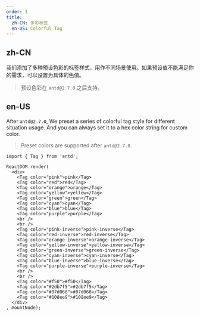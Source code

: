 ```yaml
---
order: 1
title:
  zh-CN: 多彩标签
  en-US: Colorful Tag
---
```


## zh-CN

我们添加了多种预设色彩的标签样式，用作不同场景使用。如果预设值不能满足你的需求，可以设置为具体的色值。

> 预设色彩在 `antd@2.7.0` 之后支持。

## en-US

After `antd@2.7.0`, We preset a series of colorful tag style for different situation usage.
And you can always set it to a hex color string for custom color.

> Preset colors are supported after `antd@2.7.0`.

````__react
import { Tag } from 'antd';

ReactDOM.render(
  <div>
    <Tag color="pink">pink</Tag>
    <Tag color="red">red</Tag>
    <Tag color="orange">orange</Tag>
    <Tag color="yellow">yellow</Tag>
    <Tag color="green">green</Tag>
    <Tag color="cyan">cyan</Tag>
    <Tag color="blue">blue</Tag>
    <Tag color="purple">purple</Tag>
    <br />
    <br />
    <Tag color="pink-inverse">pink-inverse</Tag>
    <Tag color="red-inverse">red-inverse</Tag>
    <Tag color="orange-inverse">orange-inverse</Tag>
    <Tag color="yellow-inverse">yellow-inverse</Tag>
    <Tag color="green-inverse">green-inverse</Tag>
    <Tag color="cyan-inverse">cyan-inverse</Tag>
    <Tag color="blue-inverse">blue-inverse</Tag>
    <Tag color="purple-inverse">purple-inverse</Tag>
    <br />
    <br />
    <Tag color="#f50">#f50</Tag>
    <Tag color="#2db7f5">#2db7f5</Tag>
    <Tag color="#87d068">#87d068</Tag>
    <Tag color="#108ee9">#108ee9</Tag>
  </div>
, mountNode);
````
